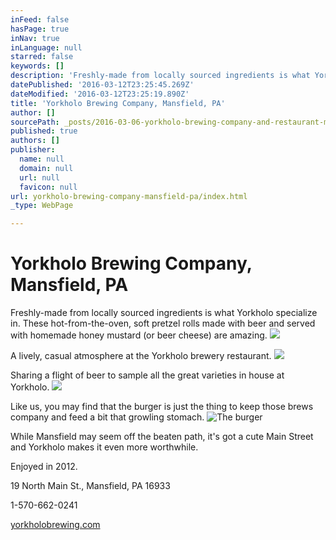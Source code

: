 ```yaml
---
inFeed: false
hasPage: true
inNav: true
inLanguage: null
starred: false
keywords: []
description: 'Freshly-made from locally sourced ingredients is what Yorkholo specialize in. These hot-from-the-oven, soft pretzel rolls made with beer and served with homemade honey mustard (or beer cheese) are amazing.'
datePublished: '2016-03-12T23:25:45.269Z'
dateModified: '2016-03-12T23:25:19.890Z'
title: 'Yorkholo Brewing Company, Mansfield, PA'
author: []
sourcePath: _posts/2016-03-06-yorkholo-brewing-company-and-restaurant-mansfield-pa.md
published: true
authors: []
publisher:
  name: null
  domain: null
  url: null
  favicon: null
url: yorkholo-brewing-company-mansfield-pa/index.html
_type: WebPage

---
```

# Yorkholo Brewing Company, Mansfield, PA

Freshly-made from locally sourced ingredients is what Yorkholo specialize in. These hot-from-the-oven, soft pretzel rolls made with beer and served with homemade honey mustard (or beer cheese) are amazing.
![](https://s3-us-west-2.amazonaws.com/the-grid-img/p/4a3cdc96866929aceeb2aa77b809450f70381a80.jpg)

A lively, casual atmosphere at the Yorkholo brewery restaurant.
![](https://the-grid-user-content.s3-us-west-2.amazonaws.com/5f8115c8-2bb2-43b1-9afe-31033491eb2f.jpg)

Sharing a flight of beer to sample all the great varieties in house at Yorkholo.
![](https://the-grid-user-content.s3-us-west-2.amazonaws.com/f8cbc3b0-ec90-422c-b1c0-7efef034b0ff.jpg)

Like us, you may find that the burger is just the thing to keep those brews company and feed a bit that growling stomach.
![The burger](https://the-grid-user-content.s3-us-west-2.amazonaws.com/a2de9559-58a0-45e8-a823-3bbfe0683813.png)

  
While Mansfield may seem off the beaten path, it's got a cute Main Street and Yorkholo makes it even more worthwhile.

Enjoyed in 2012\.            

19 North Main St., Mansfield, PA 16933

1-570-662-0241

[yorkholobrewing.com][0]

[0]: http://www.yorkholobrewing.com/
